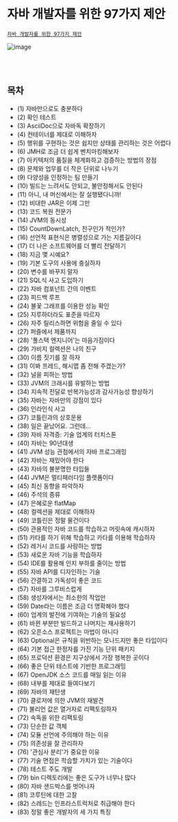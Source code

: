 # 자바 개발자를 위한 97가지 제안
[`자바 개발자를 위한 97가지 제안`](http://www.yes24.com/Product/Goods/96036230)

![image](https://user-images.githubusercontent.com/50076031/111610079-4b615b00-881e-11eb-815e-02df58299618.png)


<br><br>

## 목차  
  - (1) 자바만으로도 충분하다
  - (2) 확인 테스트
  - (3) AsciiDoc으로 자바독 확장하기
  - (4) 컨테이너를 제대로 이해하자
  - (5) 행위를 구현하는 것은 쉽지만 상태를 관리하는 것은 어렵다
  - (6) JMH로 조금 더 쉽게 벤치마킹해보자
  - (7) 아키텍처의 품질을 체계화하고 검증하는 방법의 장점
  - (8) 문제와 업무를 더 작은 단위로 나누기
  - (9) 다양성을 인정하는 팀 만들기
  - (10) 빌드는 느려서도 안되고, 불안정해서도 안된다
  - (11) 아니, 내 머신에서는 잘 실행됐다니까!
  - (12) 비대한 JAR은 이제 그만
  - (13) 코드 복원 전문가
  - (14) JVM의 동시성
  - (15) CountDownLatch, 친구인가 적인가?
  - (16) 선언적 표현식은 병렬성으로 가는 지름길이다
  - (17) 더 나은 소프트웨어를 더 빨리 전달하기
  - (18) 지금 몇 시예요?
  - (19) 기본 도구의 사용에 충실하자
  - (20) 변수를 바꾸지 말자
  - (21) SQL식 사고 도입하기
  - (22) 자바 컴포넌트 간의 이벤트
  - (23) 피드백 루프
  - (24) 불꽃 그래프를 이용한 성능 확인
  - (25) 지루하더라도 표준을 따르자
  - (26) 자주 릴리스하면 위험을 줄일 수 있다
  - (27) 퍼즐에서 제품까지
  - (28) '풀스택 엔지니어'는 마음가짐이다
  - (29) 가비지 컬렉션은 나의 친구
  - (30) 이름 짓기를 잘 하자
  - (31) 이봐 프레드, 해시맵 좀 전해 주겠는가?
  - (32) 널을 피하는 방법
  - (33) JVM의 크래시를 유발하는 방법
  - (34) 지속적 전달로 반복가능성과 감사가능성 향상하기
  - (35) 자바는 자바만의 강점이 있다
  - (36) 인라인식 사고
  - (37) 코틀린과의 상호운용
  - (38) 일은 끝났어요. 그런데...
  - (39) 자바 자격증: 기술 업계의 터치스톤
  - (40) 자바는 90년대생
  - (41) JVM 성능 관점에서의 자바 프로그래밍
  - (42) 자바는 재밌어야 한다
  - (43) 자바의 불분명한 타입들
  - (44) JVM은 멀티패러다임 플랫폼이다
  - (45) 최신 동향을 파악하자
  - (46) 주석의 종류
  - (47) 은혜로운 flatMap
  - (48) 컬렉션을 제대로 이해하자
  - (49) 코틀린은 정말 물건이다
  - (50) 관용적인 자바 코드를 학습하고 머릿속에 캐시하자
  - (51) 카타를 하기 위해 학습하고 카타를 이용해 학습하자
  - (52) 레거시 코드를 사랑하는 방법
  - (53) 새로운 자바 기능을 학습하자
  - (54) IDE를 활용해 인지 부하를 줄이는 방법
  - (55) 자바 API를 디자인하는 기술
  - (56) 간결하고 가독성이 좋은 코드
  - (57) 자바를 그루비스럽게
  - (58) 생성자에서는 최소한의 작업만
  - (59) Date라는 이름은 조금 더 명확해야 했다
  - (60) 업계의 발전에 기여하는 기술의 필요성
  - (61) 바뀐 부분만 빌드하고 나머지는 재사용하기
  - (62) 오픈소스 프로젝트는 마법이 아니다
  - (63) Optional은 규칙을 위반하는 모나드지만 좋은 타입이다
  - (64) 기본 접근 한정자를 가진 기능 단위 패키지
  - (65) 프로덕션 환경은 지구상에서 가장 행복한 곳이다
  - (66) 좋은 단위 테스트에 기반한 프로그래밍
  - (67) OpenJDK 소스 코드를 매일 읽는 이유
  - (68) 내부를 제대로 들여다보기
  - (69) 자바의 재탄생
  - (70) 클로저에 의한 JVM의 재발견
  - (71) 불리언 값은 열거자로 리팩토링하자
  - (72) 속독을 위한 리팩토링
  - (73) 단순한 값 객체
  - (74) 모듈 선언에 주의해야 하는 이유
  - (75) 의존성을 잘 관리하자
  - (76) '관심사 분리'가 중요한 이유
  - (77) 기술 면접은 학습할 가치가 있는 기술이다
  - (78) 테스트 주도 개발
  - (79) bin 디렉토리에는 좋은 도구가 너무나 많다
  - (80) 자바 샌드박스를 벗어나자
  - (81) 코루틴에 대한 고찰
  - (82) 스레드는 인프라스트럭처로 취급해야 한다
  - (83) 정말 좋은 개발자의 세 가지 특징


